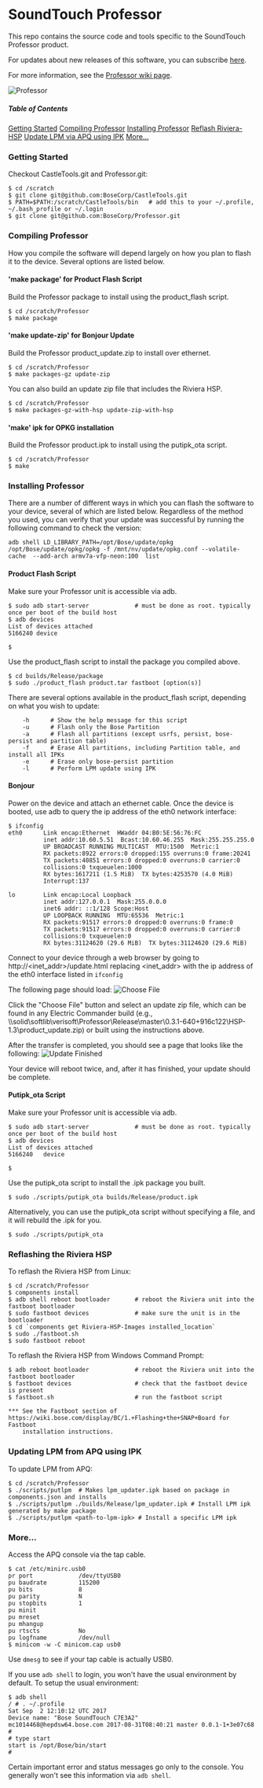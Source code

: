SoundTouch Professor
====================

This repo contains the source code and tools specific to the SoundTouch Professor product.

For updates about new releases of this software, you can subscribe [here](https://platform.bose.io/dev/svc-embedded-releases/stable-test/web-server/).

For more information, see the [Professor wiki page](https://wiki.bose.com/display/A4V/Professor).

![Professor](professor.png)

##### Table of Contents
[Getting Started](#start)
[Compiling Professor](#compile)
[Installing Professor](#install)
[Reflash Riviera-HSP](#hsp)
[Update LPM via APQ using IPK](#lpm)
[More...](#more)

<a name="start"/>

### Getting Started

Checkout CastleTools.git and Professor.git:
```shell session
$ cd /scratch
$ git clone git@github.com:BoseCorp/CastleTools.git
$ PATH=$PATH:/scratch/CastleTools/bin   # add this to your ~/.profile, ~/.bash_profile or ~/.login
$ git clone git@github.com:BoseCorp/Professor.git
```

<a name="compile">

### Compiling Professor

How you compile the software will depend largely on how you plan to flash it to the device. Several options are listed below.

#### 'make package' for Product Flash Script

Build the Professor package to install using the product_flash script.
```shell session
$ cd /scratch/Professor
$ make package
```


#### 'make update-zip' for Bonjour Update

Build the Professor product_update.zip to install over ethernet.
```shell session
$ cd /scratch/Professor
$ make packages-gz update-zip
```

You can also build an update zip file that includes the Riviera HSP.
```shell session
$ cd /scratch/Professor
$ make packages-gz-with-hsp update-zip-with-hsp
```


#### 'make' ipk for OPKG installation

Build the Professor product.ipk to install using the putipk_ota script.
```shell session
$ cd /scratch/Professor
$ make
```

<a name="compile">

### Installing Professor

There are a number of different ways in which you can flash the software to your device, several of which are listed below.
Regardless of the method you used, you can verify that your update was successful by running the following command to check the version:

```shell session
adb shell LD_LIBRARY_PATH=/opt/Bose/update/opkg /opt/Bose/update/opkg/opkg -f /mnt/nv/update/opkg.conf --volatile-cache  --add-arch armv7a-vfp-neon:100  list
```


#### Product Flash Script

Make sure your Professor unit is accessible via adb.
```shell session
$ sudo adb start-server             # must be done as root. typically once per boot of the build host
$ adb devices
List of devices attached
5166240	device

$
```

Use the product_flash script to install the package you compiled above.
```shell session
$ cd builds/Release/package
$ sudo ./product_flash product.tar fastboot [option(s)]
```

There are several options available in the product_flash script, depending on what you wish to update:
```shell
	-h 		# Show the help message for this script
	-u 		# Flash only the Bose Partition
	-a 		# Flash all partitions (except usrfs, persist, bose-persist and partition table)
	-f 		# Erase All partitions, including Partition table, and install all IPKs
	-e 		# Erase only bose-persist partition
	-l 		# Perform LPM update using IPK
```


#### Bonjour

Power on the device and attach an ethernet cable. Once the device is booted, use adb to query the ip address of the eth0 network interface:
```shell session
$ ifconfig
eth0      Link encap:Ethernet  HWaddr 04:B0:5E:56:76:FC
          inet addr:10.60.5.51  Bcast:10.60.46.255  Mask:255.255.255.0
          UP BROADCAST RUNNING MULTICAST  MTU:1500  Metric:1
          RX packets:8922 errors:0 dropped:155 overruns:0 frame:20241
          TX packets:40851 errors:0 dropped:0 overruns:0 carrier:0
          collisions:0 txqueuelen:1000
          RX bytes:1617211 (1.5 MiB)  TX bytes:4253570 (4.0 MiB)
          Interrupt:137

lo        Link encap:Local Loopback
          inet addr:127.0.0.1  Mask:255.0.0.0
          inet6 addr: ::1/128 Scope:Host
          UP LOOPBACK RUNNING  MTU:65536  Metric:1
          RX packets:91517 errors:0 dropped:0 overruns:0 frame:0
          TX packets:91517 errors:0 dropped:0 overruns:0 carrier:0
          collisions:0 txqueuelen:0
          RX bytes:31124620 (29.6 MiB)  TX bytes:31124620 (29.6 MiB)
```

Connect to your device through a web browser by going to http://<inet_addr>/update.html replacing <inet_addr> with the ip address of the eth0 interface listed in `ifconfig`

The following page should load:
![Choose File](choose_file.png)

Click the "Choose File" button and select an update zip file, which can be found in any Electric Commander build (e.g., \\\solid\softlib\verisoft\Professor\Release\master\0.3.1-640+916c122\HSP-1.3\product_update.zip) or built using the instructions above.

After the transfer is completed, you should see a page that looks like the following:
![Update Finished](update_finished.png)

Your device will reboot twice, and, after it has finished, your update should be complete.


#### Putipk_ota Script

Make sure your Professor unit is accessible via adb.
```shell session
$ sudo adb start-server             # must be done as root. typically once per boot of the build host
$ adb devices
List of devices attached
5166240   device

$
```

Use the putipk_ota script to install the .ipk package you built.
```shell session
$ sudo ./scripts/putipk_ota builds/Release/product.ipk
```

Alternatively, you can use the putipk_ota script without specifying a file, and it will rebuild the .ipk for you.
```shell session
$ sudo ./scripts/putipk_ota
```

<a name="hsp"/>

### Reflashing the Riviera HSP

To reflash the Riviera HSP from Linux:
```shell session
$ cd /scratch/Professor
$ components install
$ adb shell reboot bootloader       # reboot the Riviera unit into the fastboot bootloader
$ sudo fastboot devices             # make sure the unit is in the bootloader
$ cd `components get Riviera-HSP-Images installed_location`
$ sudo ./fastboot.sh
$ sudo fastboot reboot
```

To reflash the Riviera HSP from Windows Command Prompt:
```shell session
$ adb reboot bootloader             # reboot the Riviera unit into the fastboot bootloader
$ fastboot devices                  # check that the fastboot device is present
$ fastboot.sh                       # run the fastboot script

*** See the Fastboot section of https://wiki.bose.com/display/BC/1.+Flashing+the+SNAP+Board for Fastboot
    installation instructions.
```

<a name="lpm"/>

### Updating LPM from APQ using IPK

To update LPM from APQ:
```shell session
$ cd /scratch/Professor
$ ./scripts/putlpm  # Makes lpm_updater.ipk based on package in components.json and installs
$ ./scripts/putlpm ./builds/Release/lpm_updater.ipk # Install LPM ipk generated by make package
$ ./scripts/putlpm <path-to-lpm-ipk> # Install a specific LPM ipk
```

### More...

Access the APQ console via the tap cable.

```shell session
$ cat /etc/minirc.usb0
pr port             /dev/ttyUSB0
pu baudrate         115200
pu bits             8
pu parity           N
pu stopbits         1
pu minit
pu mreset
pu mhangup
pu rtscts           No
pu logfname         /dev/null
$ minicom -w -C minicom.cap usb0
```

Use `dmesg` to see if your tap cable is actually USB0.

If you use `adb shell` to login, you won't have the usual environment by default.
To setup the usual environment:

```shell session
$ adb shell
/ # . ~/.profile
Sat Sep  2 12:10:12 UTC 2017
Device name: "Bose SoundTouch C7E3A2"
mc1014468@hepdsw64.bose.com 2017-08-31T08:40:21 master 0.0.1-1+3e07c68
#
# type start
start is /opt/Bose/bin/start
#
```

Certain important error and status messages go only to the console.
You generally won't see this information via `adb shell`.
